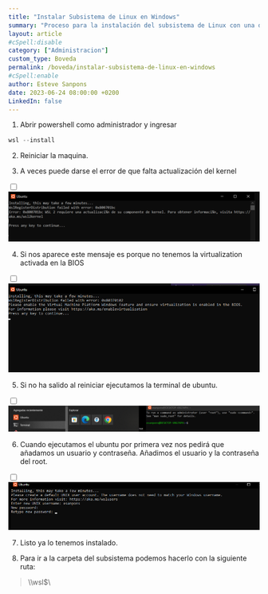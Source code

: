 ```yaml
---
title: "Instalar Subsistema de Linux en Windows"
summary: "Proceso para la instalación del subsistema de Linux con una distribución de ubuntu, dentro del propio Windows"
layout: article
#cSpell:disable
category: ["Administracion"]
custom_type: Boveda
permalink: /boveda/instalar-subsistema-de-linux-en-windows
#cSpell:enable
author: Esteve Sanpons
date: 2023-06-24 08:00:00 +0200
LinkedIn: false
---
```




1.  Abrir powershell como administrador  y ingresar
```powershell
wsl --install
```

2. Reiniciar la maquina.

3. A veces puede darse el error de que falta actualización del kernel
<input type="checkbox" id="image-checkbox-01" class="image-checkbox">
<label for="image-checkbox-01"  class="image-label">
    <img class="img-container" src="/assets/img/articles/instalar-subsistema-de-linux-en-windows/imagen01.png">
</label>

4. Si nos aparece este mensaje es porque no tenemos la virtualization activada en la BIOS
<input type="checkbox" id="image-checkbox-02" class="image-checkbox">
<label for="image-checkbox-02"  class="image-label">
    <img class="img-container" src="/assets/img/articles/instalar-subsistema-de-linux-en-windows/imagen02.png">
</label>

5. Si no ha salido al reiniciar ejecutamos la terminal de ubuntu. 
<input type="checkbox" id="image-checkbox-03" class="image-checkbox">
<label for="image-checkbox-03"  class="image-label">
    <img class="img-container" src="/assets/img/articles/instalar-subsistema-de-linux-en-windows/imagen03.png">
</label>

6. Cuando ejecutamos el ubuntu por primera vez nos pedirá que añadamos un usuario y contraseña. 
Añadimos el usuario y la contraseña del root.
<input type="checkbox" id="image-checkbox-04" class="image-checkbox">
<label for="image-checkbox-04"  class="image-label">
    <img class="img-container" src="/assets/img/articles/instalar-subsistema-de-linux-en-windows/imagen04.png">
</label>

7. Listo ya lo tenemos instalado.

8. Para ir a la carpeta del subsistema podemos hacerlo con la siguiente ruta:
>  \\\wsl$\